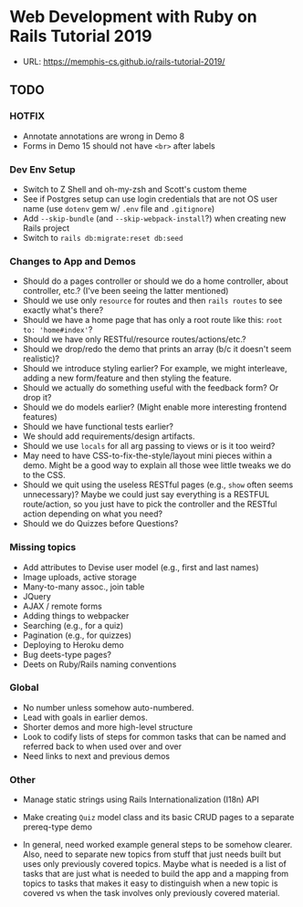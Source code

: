# Web Development with Ruby on Rails Tutorial 2019

- URL: <https://memphis-cs.github.io/rails-tutorial-2019/>

## TODO

### HOTFIX

- Annotate annotations are wrong in Demo 8
- Forms in Demo 15 should not have `<br>` after labels

### Dev Env Setup

- Switch to Z Shell and oh-my-zsh and Scott's custom theme
- See if Postgres setup can use login credentials that are not OS user name (use `dotenv` gem w/ `.env` file and `.gitignore`)
- Add `--skip-bundle` (and `--skip-webpack-install`?) when creating new Rails project
- Switch to `rails db:migrate:reset db:seed`

### Changes to App and Demos

- Should do a pages controller or should we do a home controller, about controller, etc.? (I've been seeing the latter mentioned)
- Should we use only `resource` for routes and then `rails routes` to see exactly what's there?
- Should we have a home page that has only a root route like this: `root to: 'home#index'`?
- Should we have only RESTful/resource routes/actions/etc.?
- Should we drop/redo the demo that prints an array (b/c it doesn't seem realistic)?
- Should we introduce styling earlier? For example, we might interleave, adding a new form/feature and then styling the feature.
- Should we actually do something useful with the feedback form? Or drop it?
- Should we do models earlier? (Might enable more interesting frontend features)
- Should we have functional tests earlier?
- We should add requirements/design artifacts.
- Should we use `locals` for all arg passing to views or is it too weird?
- May need to have CSS-to-fix-the-style/layout mini pieces within a demo. Might be a good way to explain all those wee little tweaks we do to the CSS.
- Should we quit using the useless RESTful pages (e.g., `show` often seems unnecessary)? Maybe we could just say everything is a RESTFUL route/action, so you just have to pick the controller and the RESTful action depending on what you need?
- Should we do Quizzes before Questions?

### Missing topics

- Add attributes to Devise user model (e.g., first and last names)
- Image uploads, active storage
- Many-to-many assoc., join table
- JQuery
- AJAX / remote forms
- Adding things to webpacker
- Searching (e.g., for a quiz)
- Pagination (e.g., for quizzes)
- Deploying to Heroku demo
- Bug deets-type pages?
- Deets on Ruby/Rails naming conventions

### Global

- No number unless somehow auto-numbered.
- Lead with goals in earlier demos.
- Shorter demos and more high-level structure
- Look to codify lists of steps for common tasks that can be named and referred back to when used over and over
- Need links to next and previous demos

### Other

- Manage static strings using Rails Internationalization (I18n) API

- Make creating `Quiz` model class and its basic CRUD pages to a separate prereq-type demo

- In general, need worked example general steps to be somehow clearer. Also, need to separate new topics from stuff that just needs built but uses only previously covered topics. Maybe what is needed is a list of tasks that are just what is needed to build the app and a mapping from topics to tasks that makes it easy to distinguish when a new topic is covered vs when the task involves only previously covered material.

